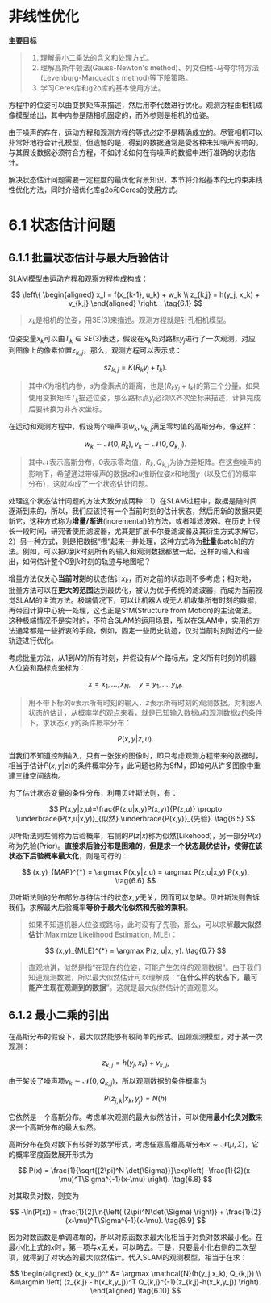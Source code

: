 # 非线性优化

<B>主要目标</B>

> 1. 理解最小二乘法的含义和处理方式。
> 2. 理解高斯牛顿法(Gauss-Newton's method)、列文伯格-马夸尔特方法(Levenburg-Marquadt's method)等下降策略。
> 3. 学习Ceres库和g2o库的基本使用方法。

方程中的位姿可以由变换矩阵来描述，然后用李代数进行优化。观测方程由相机成像模型给出，其中内参是随相机固定的，而外参则是相机的位姿。

由于噪声的存在，运动方程和观测方程的等式必定不是精确成立的。尽管相机可以非常好地符合针孔模型，但遗憾的是，得到的数据通常是受各种未知噪声影响的。与其假设数据必须符合方程，不如讨论如何在有噪声的数据中进行准确的状态估计。

解决状态估计问题需要一定程度的最优化背景知识，本节将介绍基本的无约束非线性优化方法，同时介绍优化库g2o和Ceres的使用方式。

# 6.1 状态估计问题

## 6.1.1 批量状态估计与最大后验估计

SLAM模型由运动方程和观察方程构成构成：

$$
\left\{ \begin{aligned} x_l = f(x_{k-1}, u_k) + w_k \\ z_{k,j} = h(y_j, x_k) + v_{k,j} \end{aligned} \right. . \tag{6.1}
$$

> $x_k$是相机的位姿，用SE(3)来描述。观测方程就是针孔相机模型。

位姿变量$x_k$可以由$T_k \in SE(3)$表达，假设在$x_k$处对路标$y_j$进行了一次观测，对应到图像上的像素位置$z_{k,j}$，那么，观测方程可以表示成：

$$
sz_{k,j}=K(R_k y_j + t_k). \tag{6.2}
$$

> 其中$K$为相机内参，$s$为像素点的距离，也是$(R_k y_j + t_k)$的第三个分量。如果使用变换矩阵$T_k$描述位姿，那么路标点$y_j$必须以齐次坐标来描述，计算完成后要转换为非齐次坐标。

在运动和观测方程中，假设两个噪声项$w_k,v_{k,j}$满足零均值的高斯分布，像这样：

$$
w_k \sim \mathcal{N}(0, R_k), v_k \sim \mathcal{N}(0, Q_{k,j}). \tag{6.3}
$$

> 其中$\mathcal{N}$表示高斯分布，$0$表示零均值，$R_{k}, Q_{k,j}$为协方差矩阵。在这些噪声的影响下，希望通过带噪声的数据$z$和$u$推断位姿$x$和地图$y$（以及它们的概率分布），这就构成了一个状态估计问题。

处理这个状态估计问题的方法大致分成两种：1）在SLAM过程中，数据是随时间逐渐到来的，所以，我们应该持有一个当前时刻的估计状态，然后用新的数据来更新它，这种方式称为<B>增量/渐进</B>(incremental)的方法，或者叫滤波器。在历史上很长一段时间，研究者使用滤波器，尤其是扩展卡尔曼滤波器及其衍生方式求解它。2）另一种方式，则是把数据“攒”起来一并处理，这种方式称为<B>批量</B>(batch)的方法。例如，可以把$0$到$k$时刻所有的输入和观测数据都放一起，这样的输入和输出，如何估计整个$0$到$k$时刻的轨迹与地图呢？

增量方法仅关心<B>当前时刻</B>的状态估计$x_k$，而对之前的状态则不多考虑；相对地，批量方法可以在<B>更大的范围</B>达到最优化，被认为优于传统的滤波器，而成为当前视觉SLAM的主流方法。极端情况下，可以让机器人或无人机收集所有时刻的数据，再带回计算中心统一处理，这也正是SfM(Structure from Motion)的主流做法。这种极端情况不是实时的，不符合SLAM的运用场景，所以在SLAM中，实用的方法通常都是一些折衷的手段，例如，固定一些历史轨迹，仅对当前时刻附近的一些轨迹进行优化。

考虑批量方法，从$1$到$N$的所有时刻，并假设有$M$个路标点，定义所有时刻的机器人位姿和路标点坐标为：

$$
x = {x_1, ..., x_N}, \quad y = {y_1, ... , y_M}.
$$

> 用不带下标的$u$表示所有时刻的输入，$z$表示所有时刻的观测数据。对机器人状态的估计，从概率学的观点来看，就是已知输入数据$u$和观测数据$z$的条件下，求状态$x,y$的条件概率分布：

$$
P(x,y|z,u). \tag{6.4}
$$

当我们不知道控制输入，只有一张张的图像时，即只考虑观测方程带来的数据时，相当于估计$P(x,y|z)$的条件概率分布，此问题也称为SfM，即如何从许多图像中重建三维空间结构。

为了估计状态变量的条件分布，利用贝叶斯法则，有：

$$
P(x,y|z,u)=\frac{P(z,u|x,y)P(x,y)}{P(z,u)} \propto \underbrace{P(z,u|x,y)}_{似然} \underbrace{P(x,y)}_{先验}. \tag{6.5}
$$

贝叶斯法则左侧称为后验概率，右侧的$P(z|x)$称为似然(Likehood)，另一部分$P(x)$称为先验(Prior)。<B>直接求后验分布是困难的，但是求一个状态最优估计，使得在该状态下后验概率最大化</B>，则是可行的：

$$
(x,y)_{MAP}^{*} = \argmax P(x,y|z,u) = \argmax P(z,u|x,y) P(x,y). \tag{6.6}
$$

贝叶斯法则的分布部分与待估计的状态$x,y$无关，因而可以忽略。贝叶斯法则告诉我们，求解最大后验概率<B>等价于最大化似然和先验的乘积</B>。

> 如果不知道机器人位姿或路标，此时没有了先验，那么，可以求解<B>最大似然估计</B>(Maximize Likelihood Estimation, MLE)：

$$
(x,y)_{MLE}^{*} = \argmax P(z, u|x, y). \tag{6.7}
$$

> 直观地讲，似然是指“在现在的位姿，可能产生怎样的观测数据”。由于我们知道观测数据，所以最大似然估计可以理解成：“<B>在什么样的状态下，最可能产生现在观测到的数据</B>”。这就是最大似然估计的直观意义。

## 6.1.2 最小二乘的引出

在高斯分布的假设下，最大似然能够有较简单的形式。回顾观测模型，对于某一次观测：

$$
z_{k,j} = h(y_j, x_k) + v_{k,j},
$$

由于架设了噪声项$v_k \sim \mathcal{N}(0,Q_{k,j})$，所以观测数据的条件概率为

$$
P(z_{j,k}|x_k,y_j) = N(h)
$$

它依然是一个高斯分布。考虑单次观测的最大似然估计，可以使用<B>最小化负对数</B>来求一个高斯分布的最大似然。

高斯分布在负对数下有较好的数学形式，考虑任意高维高斯分布$x \sim \mathcal{N}(\mu, \Sigma)$，它的概率密度函数展开形式为

$$
P(x) = \frac{1}{\sqrt{(2\pi)^N \det(\Sigma)}}\exp\left( -\frac{1}{2}(x-\mu)^T\Sigma^{-1}(x-\mu) \right). \tag{6.8}
$$

对其取负对数，则变为

$$
-\ln(P(x)) = \frac{1}{2}\ln{\left( (2\pi)^N\det(\Sigma) \right)} + \frac{1}{2}(x-\mu)^T\Sigma^{-1}(x-\mu). \tag{6.9}
$$

因为对数函数是单调递增的，所以对原函数求最大化相当于对负对数求最小化。在最小化上式的$x$时，第一项与$x$无关，可以略去。于是，只要最小化右侧的二次型项，就得到了对状态的最大似然估计。代入SLAM的观测模型，相当于在求：

$$
\begin{aligned}
(x_k,y_j)^* &= \argmax \mathcal{N}(h(y_j,x_k), Q_{k,j}) \\
&=\argmin \left( (z_{k,j} - h(x_k,y_j))^T Q_{k,j}^{-1}(z_{k,j}-h(x_k,y_j)) \right).
\end{aligned} \tag{6.10}
$$

